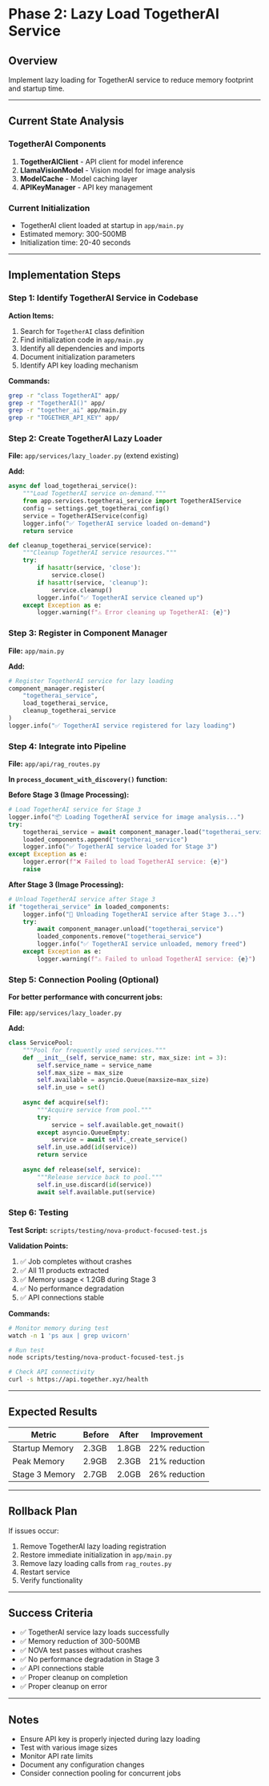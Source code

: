 # Phase 2: Lazy Load TogetherAI Service

## Overview
Implement lazy loading for TogetherAI service to reduce memory footprint and startup time.

---

## Current State Analysis

### TogetherAI Components
1. **TogetherAIClient** - API client for model inference
2. **LlamaVisionModel** - Vision model for image analysis
3. **ModelCache** - Model caching layer
4. **APIKeyManager** - API key management

### Current Initialization
- TogetherAI client loaded at startup in `app/main.py`
- Estimated memory: 300-500MB
- Initialization time: 20-40 seconds

---

## Implementation Steps

### Step 1: Identify TogetherAI Service in Codebase

**Action Items:**
1. Search for `TogetherAI` class definition
2. Find initialization code in `app/main.py`
3. Identify all dependencies and imports
4. Document initialization parameters
5. Identify API key loading mechanism

**Commands:**
```bash
grep -r "class TogetherAI" app/
grep -r "TogetherAI()" app/
grep -r "together_ai" app/main.py
grep -r "TOGETHER_API_KEY" app/
```

### Step 2: Create TogetherAI Lazy Loader

**File:** `app/services/lazy_loader.py` (extend existing)

**Add:**
```python
async def load_togetherai_service():
    """Load TogetherAI service on-demand."""
    from app.services.togetherai_service import TogetherAIService
    config = settings.get_togetherai_config()
    service = TogetherAIService(config)
    logger.info("✅ TogetherAI service loaded on-demand")
    return service

def cleanup_togetherai_service(service):
    """Cleanup TogetherAI service resources."""
    try:
        if hasattr(service, 'close'):
            service.close()
        if hasattr(service, 'cleanup'):
            service.cleanup()
        logger.info("✅ TogetherAI service cleaned up")
    except Exception as e:
        logger.warning(f"⚠️ Error cleaning up TogetherAI: {e}")
```

### Step 3: Register in Component Manager

**File:** `app/main.py`

**Add:**
```python
# Register TogetherAI service for lazy loading
component_manager.register(
    "togetherai_service",
    load_togetherai_service,
    cleanup_togetherai_service
)
logger.info("✅ TogetherAI service registered for lazy loading")
```

### Step 4: Integrate into Pipeline

**File:** `app/api/rag_routes.py`

**In `process_document_with_discovery()` function:**

**Before Stage 3 (Image Processing):**
```python
# Load TogetherAI service for Stage 3
logger.info("📦 Loading TogetherAI service for image analysis...")
try:
    togetherai_service = await component_manager.load("togetherai_service")
    loaded_components.append("togetherai_service")
    logger.info("✅ TogetherAI service loaded for Stage 3")
except Exception as e:
    logger.error(f"❌ Failed to load TogetherAI service: {e}")
    raise
```

**After Stage 3 (Image Processing):**
```python
# Unload TogetherAI service after Stage 3
if "togetherai_service" in loaded_components:
    logger.info("🧹 Unloading TogetherAI service after Stage 3...")
    try:
        await component_manager.unload("togetherai_service")
        loaded_components.remove("togetherai_service")
        logger.info("✅ TogetherAI service unloaded, memory freed")
    except Exception as e:
        logger.warning(f"⚠️ Failed to unload TogetherAI service: {e}")
```

### Step 5: Connection Pooling (Optional)

**For better performance with concurrent jobs:**

**File:** `app/services/lazy_loader.py`

**Add:**
```python
class ServicePool:
    """Pool for frequently used services."""
    def __init__(self, service_name: str, max_size: int = 3):
        self.service_name = service_name
        self.max_size = max_size
        self.available = asyncio.Queue(maxsize=max_size)
        self.in_use = set()
    
    async def acquire(self):
        """Acquire service from pool."""
        try:
            service = self.available.get_nowait()
        except asyncio.QueueEmpty:
            service = await self._create_service()
        self.in_use.add(id(service))
        return service
    
    async def release(self, service):
        """Release service back to pool."""
        self.in_use.discard(id(service))
        await self.available.put(service)
```

### Step 6: Testing

**Test Script:** `scripts/testing/nova-product-focused-test.js`

**Validation Points:**
1. ✅ Job completes without crashes
2. ✅ All 11 products extracted
3. ✅ Memory usage < 1.2GB during Stage 3
4. ✅ No performance degradation
5. ✅ API connections stable

**Commands:**
```bash
# Monitor memory during test
watch -n 1 'ps aux | grep uvicorn'

# Run test
node scripts/testing/nova-product-focused-test.js

# Check API connectivity
curl -s https://api.together.xyz/health
```

---

## Expected Results

| Metric | Before | After | Improvement |
|--------|--------|-------|-------------|
| Startup Memory | 2.3GB | 1.8GB | 22% reduction |
| Peak Memory | 2.9GB | 2.3GB | 21% reduction |
| Stage 3 Memory | 2.7GB | 2.0GB | 26% reduction |

---

## Rollback Plan

If issues occur:
1. Remove TogetherAI lazy loading registration
2. Restore immediate initialization in `app/main.py`
3. Remove lazy loading calls from `rag_routes.py`
4. Restart service
5. Verify functionality

---

## Success Criteria

- ✅ TogetherAI service lazy loads successfully
- ✅ Memory reduction of 300-500MB
- ✅ NOVA test passes without crashes
- ✅ No performance degradation in Stage 3
- ✅ API connections stable
- ✅ Proper cleanup on completion
- ✅ Proper cleanup on error

---

## Notes

- Ensure API key is properly injected during lazy loading
- Test with various image sizes
- Monitor API rate limits
- Document any configuration changes
- Consider connection pooling for concurrent jobs

